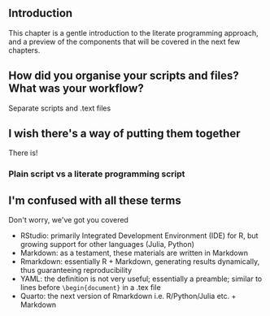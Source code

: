 ## Introduction
This chapter is a gentle introduction to the literate programming approach, and a preview of the components that will be covered in the next few chapters.

## How did you organise your scripts and files? What was your workflow?
Separate scripts and .text files

## I wish there's a way of putting them together
There is!

### Plain script vs a literate programming script

## I'm confused with all these terms
Don't worry, we've got you covered

- RStudio: primarily Integrated Development Environment (IDE) for R, but growing support for other languages (Julia, Python)
- Markdown: as a testament, these materials are written in Markdown
- Rmarkdown: essentially R + Markdown, generating results dynamically, thus guaranteeing reproducibility
- YAML: the definition is not very useful; essentially a preamble; similar to lines before `\begin{document}` in a .tex file
- Quarto: the next version of Rmarkdown i.e. R/Python/Julia etc. + Markdown


